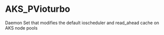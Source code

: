 # AKS_PVioturbo
Daemon Set that modifies the default ioscheduler and read_ahead cache on AKS node pools
